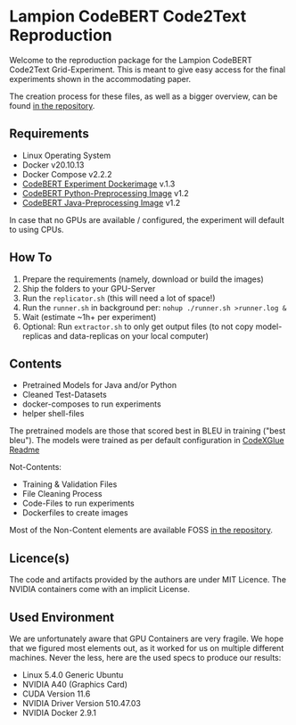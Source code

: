 # Lampion CodeBERT Code2Text Reproduction 

Welcome to the reproduction package for the Lampion CodeBERT Code2Text Grid-Experiment. 
This is meant to give easy access for the final experiments shown in the accommodating paper. 

The creation process for these files, as well as a bigger overview, can be found [in the repository](https://github.com/ciselab/Lampion/tree/main/Experiments/CodeBert_CodeToText/).

## Requirements 

- Linux Operating System
- Docker v20.10.13
- Docker Compose v2.2.2
- [CodeBERT Experiment Dockerimage](https://github.com/ciselab/CodeBert-CodeToText-Reproduction) v.1.3
- [CodeBERT Python-Preprocessing Image](https://github.com/ciselab/Lampion/tree/main/Experiments/CodeBert_CodeToText/preprocessing-python) v1.2
- [CodeBERT Java-Preprocessing Image](https://github.com/ciselab/Lampion/tree/main/Experiments/CodeBert_CodeToText/preprocessing-java) v1.2

In case that no GPUs are available / configured, the experiment will default to using CPUs.

## How To 

1. Prepare the requirements (namely, download or build the images)
2. Ship the folders to your GPU-Server
3. Run the `replicator.sh` (this will need a lot of space!)
4. Run the `runner.sh` in background per: `nohup ./runner.sh >runner.log &`
5. Wait (estimate ~1h+ per experiment)
6. Optional: Run `extractor.sh` to only get output files (to not copy model-replicas and data-replicas on your local computer)

## Contents 

- Pretrained Models for Java and/or Python
- Cleaned Test-Datasets
- docker-composes to run experiments
- helper shell-files

The pretrained models are those that scored best in BLEU in training ("best bleu").
The models were trained as per default configuration in [CodeXGlue Readme](https://github.com/microsoft/CodeXGLUE/tree/main/Code-Text/code-to-text)

Not-Contents:

- Training & Validation Files
- File Cleaning Process
- Code-Files to run experiments
- Dockerfiles to create images

Most of the Non-Content elements are available FOSS [in the repository](https://github.com/ciselab/Lampion/).

## Licence(s)

The code and artifacts provided by the authors are under MIT Licence. 
The NVIDIA containers come with an implicit License. 

## Used Environment 

We are unfortunately aware that GPU Containers are very fragile. 
We hope that we figured most elements out, as it worked for us on multiple different machines. 
Never the less, here are the used specs to produce our results:

- Linux 5.4.0 Generic Ubuntu 
- NVIDIA A40 (Graphics Card)
- CUDA Version 11.6
- NVIDIA Driver Version 510.47.03
- NVIDIA Docker 2.9.1